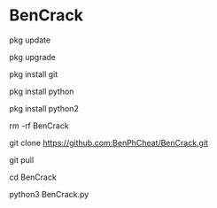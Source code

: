 # BenCrack



pkg update 

pkg upgrade

pkg install git

pkg install python 

pkg install python2 

rm -rf BenCrack

git clone https://github.com:BenPhCheat/BenCrack.git

git pull

cd BenCrack

python3 BenCrack.py



